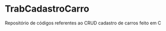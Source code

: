 ﻿# TrabCadastroCarro
<p>Repositório de códigos referentes ao CRUD cadastro de carros feito em C</p>
